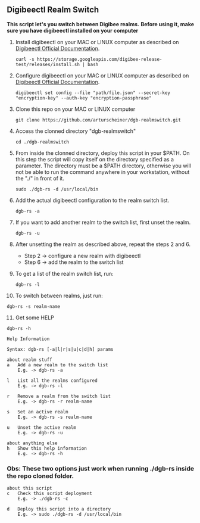 ## Digibeectl Realm Switch

**This script let's you switch between Digibee realms.**
**Before using it, make sure you have digibeectl installed on your computer**



1) Install digibeectl on your MAC or LINUX computer as described on [Digibeectl Official Documentation](https://intercom.help/godigibee/en/articles/5214735-digibeectl-use-guide).
   ```
   curl -s https://storage.googleapis.com/digibee-release-test/releases/install.sh | bash
   ```
2) Configure digibeectl on your MAC or LINUX computer as described on [Digibeectl Official Documentation](https://intercom.help/godigibee/en/articles/5214735-digibeectl-use-guide).
   ```
   digibeectl set config --file "path/file.json" --secret-key "encryption-key" --auth-key "encryption-passphrase"
   ```
3) Clone this repo on your MAC or LINUX computer
   ```
   git clone https://github.com/arturscheiner/dgb-realmswitch.git
   ```
3) Access the clonned directory "dgb-realmswitch"
    ```
   cd ./dgb-realmswitch
   ```
4) From inside the clonned directory, deploy this script in your $PATH. On this step the script will copy itself on the directory specified as a parameter. The directory must be a $PATH directory, otherwise you will not be able to run the command anywhere in your workstation, without the "./" in front of it.
   ```
   sudo ./dgb-rs -d /usr/local/bin
   ```
4) Add the actual digibeectl configuration to the realm switch list.
   ```
   dgb-rs -a
   ```
5) If you want to add another realm to the switch list, first unset the realm.
    ```
   dgb-rs -u
   ```
7) After unsetting the realm as described above, repeat the steps 2 and 6.
   - Step 2 -> configure a new realm with digibeectl
   - Step 6 -> add the realm to the switch list
   
8) To get a list of the realm switch list, run:
   ```
   dgb-rs -l
   ```
9)  To switch between realms, just run:
   ```
   dgb-rs -s realm-name
   ```
11) Get some HELP
   ```
   dgb-rs -h
   ```

```
Help Information

Syntax: dgb-rs [-a|l|r|s|u|c|d|h] params

about realm stuff
a	Add a new realm to the switch list
	E.g. -> dgb-rs -a

l	List all the realms configured
	E.g. -> dgb-rs -l

r	Remove a realm from the switch list
	E.g. -> dgb-rs -r realm-name

s	Set an active realm
	E.g. -> dgb-rs -s realm-name

u	Unset the active realm
	E.g. -> dgb-rs -u

about anything else
h	Show this help information
	E.g. -> dgb-rs -h
```

### Obs: These two options just work when running ./dgb-rs inside the repo cloned folder.

```
about this script
c	Check this script deployment
	E.g. -> ./dgb-rs -c

d	Deploy this script into a directory
	E.g. -> sudo ./dgb-rs -d /usr/local/bin
```